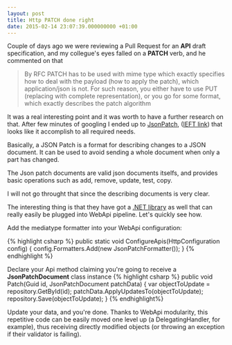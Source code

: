 ```yaml
---
layout: post
title: Http PATCH done right
date: 2015-02-14 23:07:39.000000000 +01:00
---
```

Couple of days ago we were reviewing a Pull Request for an **API** draft specification, and my collegue's eyes falled on a **PATCH** verb, and he commented on that

> By RFC PATCH has to be used with mime type which exactly specifies how to deal with the payload (how to apply the patch), which  application/json  is not.
For such reason, you either have to use PUT (replacing with complete representation), or you go for some format, which exactly describes the patch algorithm

It was a real interesting point and it was worth to have a further research on that.
After few minutes of googling I ended up to [JsonPatch](http://jsonpatch.com/), ([IEFT link](http://tools.ietf.org/html/rfc6902)) that looks like it accomplish to all required needs.

Basically, a JSON Patch is a format for describing changes to a JSON document. It can be used to avoid sending a whole document when only a part has changed.

The Json patch documents are valid json documents itselfs, and provides basic operations such as add, remove, update, test, copy.

I will not go throught that since the describing documents is very clear.

The interesting thing is that they have got a [.NET library](https://github.com/myquay/JsonPatch) as well that can really easily be plugged into WebApi pipeline. Let's quickly see how.

Add the mediatype formatter into your WebApi configuration:

{% highlight csharp %}
public static void ConfigureApis(HttpConfiguration config)
{
  config.Formatters.Add(new JsonPatchFormatter());
}
{% endhighlight %}    

Declare your Api method claiming you're going to receive a **JsonPatchDocument** class instance
{% highlight csharp %}
    public void Patch(Guid id, JsonPatchDocument<SomeDto> patchData)
    {
        var objectToUpdate = repository.GetById(id);
        patchData.ApplyUpdatesTo(objectToUpdate);
        repository.Save(objectToUpdate);
    }
{% endhighlight%}

Update your data, and you're done.
Thanks to WebApi modularity, this repetitive code can be easily moved one level up (a DelegatingHandler, for example), thus receiving directly modified objects (or throwing an exception if their validator is failing).
